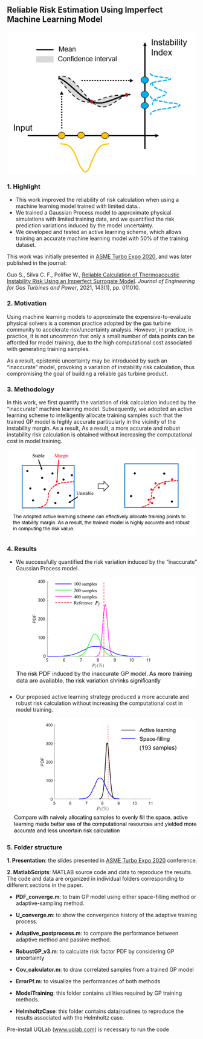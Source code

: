 ## Reliable Risk Estimation Using Imperfect Machine Learning Model

<p align="center">
  <img align="center" src="./Images/Highlight.PNG" width=500/>
</p>

### 1. Highlight

- This work improved the reliability of risk calculation when using a machine learning model trained with limited data..
- We trained a Gaussian Process model to approximate physical simulations with limited training data, and we quantified the risk prediction variations induced by the model uncertainty.
- We developed and tested an active learning scheme, which allows training an accurate machine learning model with 50% of the training dataset.

This work was initially presented in [ASME Turbo Expo 2020](https://event.asme.org/Turbo-Expo-2020), and was later published in the journal:

Guo S., Silva C. F., Polifke W., [Reliable Calculation of Thermoacoustic Instability Risk Using an Imperfect Surrogate Model](https://asmedigitalcollection.asme.org/gasturbinespower/article-abstract/143/1/011010/1092194/Reliable-Calculation-of-Thermoacoustic-Instability?redirectedFrom=fulltext). *Journal of Engineering for Gas Turbines and Power*, 2021, 143(1), pp. 011010.


### 2. Motivation

Using machine learning models to approximate the expensive-to-evaluate physical solvers is a common practice adopted by the gas turbine community to accelerate risk/uncertainty analysis. However, in practice, in practice, it is not uncommon that only a small number of data points can be afforded for model training, due to the high computational cost associated with generating training samples. 

As a result, epistemic uncertainty may be introduced by such an “inaccurate” model, provoking a variation of instability risk calculation, thus compromising the goal of building a reliable gas turbine product.


### 3. Methodology

In this work, we first quantify the variation of risk calculation induced by the “inaccurate” machine learning model. Subsequently, we adopted an active learning scheme to intelligently allocate training samples such that the trained GP model is highly accurate particularly in the vicinity of the instability margin. As a result, As a result, a more accurate and robust instability risk calculation is obtained without increasing the computational cost in model training.

<p align="center">
  <img align="center" src="./Images/Method.PNG" width=500/>
</p>



### 4. Results

- We successfully quantified the risk variation induced by the “inaccurate” Gaussian Process model.

<p align="center">
  <img align="center" src="./Images/Quantify.PNG" width=500/>
</p>


- Our proposed active learning strategy produced a more accurate and robust risk calculation without increasing the computational cost in model training.

<p align="center">
  <img align="center" src="./Images/Reduction.PNG" width=500/>
</p>


### 5. Folder structure

**1. Presentation**: the slides presented in [ASME Turbo Expo 2020](https://event.asme.org/Turbo-Expo-2020) conference.

**2. MatlabScripts**: MATLAB source code and data to reproduce the results. The code and data are organized in individual folders corresponding to different sections in the paper. 

- **PDF_converge.m**: to train GP model using either space-filling method or adaptive-sampling method. 

- **U_converge.m**: to show the convergence history of the adaptive training process.

- **Adaptive_postprocess.m**: to compare the performance between adaptive method and passive method.

- **RobustGP_v3.m**: to calculate risk factor PDF by considering GP uncertainty

- **Cov_calculator.m**: to draw correlated samples from a trained GP model

- **ErrorPf.m**: to visualize the performances of both methods

- **ModelTraining**: this folder contains utilities required by GP training methods.

- **HelmholtzCase**: this folder contains data/routines to reproduce the results associated with the Helmholtz case.

Pre-install UQLab (www.uqlab.com) is necessary to run the code
